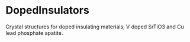 # DopedInsulators
Crystal structures for doped insulating materials, V doped SrTiO3 and Cu lead phosphate apatite.
